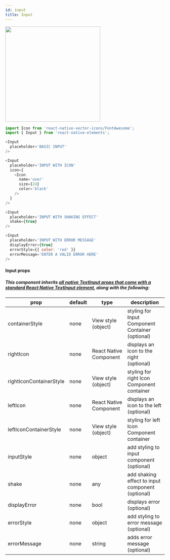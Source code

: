 ```yaml
---
id: input
title: Input
---
```


<img src="/react-native-elements/img/input.png" width="300"/>

```js
import Icon from 'react-native-vector-icons/FontAwesome';
import { Input } from 'react-native-elements';

<Input
  placeholder='BASIC INPUT'
/>

<Input
  placeholder='INPUT WITH ICON'
  icon={
    <Icon
      name='user'
      size={24}
      color='black'
    />
  }
/>

<Input
  placeholder='INPUT WITH SHAKING EFFECT'
  shake={true}
/>

<Input
  placeholder='INPUT WITH ERROR MESSAGE'
  displayError={true}
  errorStyle={{ color: 'red' }}
  errorMessage='ENTER A VALID ERROR HERE'
/>
```

#### Input props

##### This component inherits [all native TextInput props that come with a standard React Native TextInput element](https://facebook.github.io/react-native/docs/textinput.html), along with the following:

| prop                    | default | type                   | description                                      |
| ----------------------- | ------- | ---------------------- | ------------------------------------------------ |
| containerStyle          | none    | View style (object)    | styling for Input Component Container (optional) |
| rightIcon               | none    | React Native Component | displays an icon to the right (optional)         |
| rightIconContainerStyle | none    | View style (object)    | styling for right Icon Component container       |
| leftIcon                | none    | React Native Component | displays an icon to the left (optional)          |
| leftIconContainerStyle  | none    | View style (object)    | styling for left Icon Component container        |
| inputStyle              | none    | object                 | add styling to input component (optional)        |
| shake                   | none    | any                    | add shaking effect to input component (optional) |
| displayError            | none    | bool                   | displays error (optional)                        |
| errorStyle              | none    | object                 | add styling to error message (optional)          |
| errorMessage            | none    | string                 | adds error message (optional)                    |
